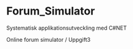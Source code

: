 # Forum_Simulator

Systematisk applikationsutveckling med C#NET

Online forum simulator / Uppgift3 

